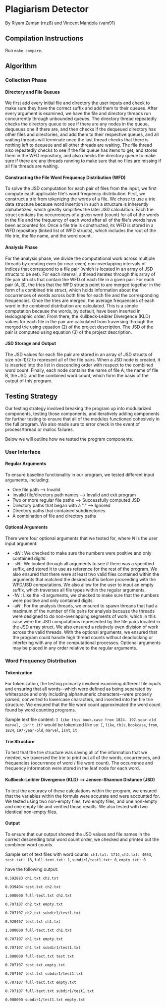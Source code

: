 # Plagiarism Detector

By Riyam Zaman (rnz8) and Vincent Mandola (vam91)

## Compilation Instructions
Run `make compare`.
## Algorithm
### Collection Phase
#### Directory and File Queues
We first add every initial file and directory the user inputs and check to make sure they have the correct suffix and add them to their queues. After every argument is examined, we have the file and directory threads run concurrently through unbounded queues. The directory thread repeatedly checks the directory queue to see if there are any nodes in the queue, dequeues one if there are, and then checks if the dequeued directory has other files and directories, and add them to their respective queues, and all waiting threads will terminate once the last thread checks that there is nothing left to dequeue and all other threads are waiting. The file thread also repeatedly checks to see if the file queue has items to get, and stores them in the WFD repository, and also checks the directory queue to make sure if there are any threads running to make sure that no files are missing if all file threads are waiting.
#### Constructing the File Word Frequency Distribution (WFD)
To solve the JSD computation for each pair of files from the input, we first compute each applicable file's word frequency distribution. First, we construct a trie from tokenizing the words of a file. We chose to use a trie data structure because word insertion in such a structure is inherently alphabetized, which greatly simplifies the later JSD calculation. Each trie struct contains the occurrences of a given word (count) for all of the words in the file and the frequency of each word after all of the file's words have been accounted for. Once a file trie is constructed, its WFD is stored in a WFD repository (linked list of WFD structs), which includes the root of the file trie, the file name, and the word count.

#### Analysis Phase
For the analysis phase, we divide the computational work across multiple threads by creating even (or near-even) non-overlapping intervals of indices that correspond to a file pair (which is located in an array of JSD structs to be set). For each interval, a thread iterates through this array of file pair structs that contain the WFD of each file in a given pair. For each pair (A, B), the tries that the WFD structs point to are merged together in the form of a combined trie struct, which holds information about the occurrences of words across both files for each file and the corresponding frequencies. Once the tries are merged, the average frequencies of each word in the combined distribution are calculated. This is a simple computation because the words, by default, have been inserted in lexicographic order. From there, the Kullbeck-Leibler Divergence (KLD) values for each file in the pair are calculated from traversing through the merged trie using equation (2) of the project description. The JSD of the pair is computed using equation (3) of the project description.

#### JSD Storage and Output
The JSD values for each file pair are stored in an array of JSD structs of size n(n-1)/2 to represent all of the file pairs. When a JSD node is created, it is inserted into the list in descending order with respect to the combined word count. Finally, each node contains the name of file A, the name of file B, the JSD, and the combined word count, which form the basis of the output of this program.

## Testing Strategy
Our testing strategy involved breaking the program up into modularized components, testing those components, and iteratively adding components for further testing to ensure that all of the modules functioned cohesively in the full program. We also made sure to error check in the event of process/thread or malloc failures. 

Below we will outline how we tested the program components.

### User Interface
#### Regular Arguments
To ensure baseline functionality in our program, we tested different input arguments, including:
- One file path --> Invalid
- Invalid file/directory path names --> Invalid and exit program
- Two or more regular file paths --> Successfully computed JSD 
- Directory paths that began with a "." --> Ignored
- Directory paths that contained subdirectories
- A combination of file and directory paths

#### Optional Arguments
There were four optional arguments that we tested for, where *N* is the user input argument:
- -d*N* : We checked to make sure the numbers were positive and only contained digits. 
- -s*N* : We looked through all arguments to see if there was a specified suffix, and stored it to use as reference for the rest of the program. We also ensured that there were at least two valid files contained within the arguments that matched the desired suffix before proceeding with the WFD/JSD computations. We also allow for the user to input an empty suffix, which traverses all file types within the regular arguments.
- -f*N* : Like the -d arguments, we checked to make sure that the numbers were positive and only contained digits.
- -a*N* : For the analysis threads, we ensured to spawn threads that had a maximum of the number of file pairs for analysis because the threads were designed to do non-overlapping segments of work, which in this case were the JSD computations represented by the file pairs located in the JSD array struct. We also ensured a relatively even division of work across the valid threads.
With the optional arguments, we ensured that the program could handle high thread counts without deadlocking or interfering with any of the computational processes. Optional arguments may be placed in any order relative to the regular arguments.

### Word Frequency Distribution
#### Tokenization
For tokenization, the testing primarily involved examining different file inputs and ensuring that all words--which were defined as being separated by whitespace and only including alphanumeric characters--were properly parsed, converted to lowercase characters, and inserted into the file trie structure. We ensured that the file word count approximated the word count found by word counting programs.

Sample text file content:
`I 1ike this book.case from 1824. 197-year-old marvel, isn't it?`
would be tokenized like so:
`I`, `like`, `this`, `bookcase`, `from`, `1824`, `197-year-old`, `marvel`, `isnt`, `it`

#### Trie Structure
To test that the trie structure was saving all of the information that we needed, we traversed the trie to print out all of the words, occurrences, and frequencies (occurrence of word / file word count). The occurrence and frequency information were stored in the leaf node for each word.

#### Kullbeck-Leibler Divergence (KLD) --> Jensen-Shannon Distance (JSD)
To test the accuracy of these calculations within the program, we ensured that the variables within the formula were accurate and were accounted for. We tested using two non-empty files, two empty files, and one non-empty and one empty file and verified those results. We also tested with two identical non-empty files.

#### Output
To ensure that our output showed the JSD values and file names in the correct descending total word count order, we checked and printed out the combined word counts.

Sample set of text files with word counts: `ch1.txt: 1714`, `ch2.txt: 4053`, `test.txt: 13`, `full-text.txt: 1`, `subdir1/test1.txt: 0`, `empty.txt: 0`

have the following output:

`0.592883 ch1.txt ch2.txt`

`0.939404 test.txt ch2.txt`

`1.000000 full-text.txt ch2.txt`

`0.707107 ch2.txt empty.txt`

`0.707107 ch2.txt subdir1/test1.txt`

`0.920467 test.txt ch1.txt`

`1.000000 full-text.txt ch1.txt`

`0.707107 ch1.txt empty.txt`

`0.707107 ch1.txt subdir1/test1.txt`

`1.000000 full-text.txt test.txt`

`0.707107 test.txt empty.txt`

`0.707107 test.txt subdir1/test1.txt`

`0.707107 full-text.txt empty.txt`

`0.707107 full-text.txt subdir1/test1.txt`

`0.000000 subdir1/test1.txt empty.txt`
